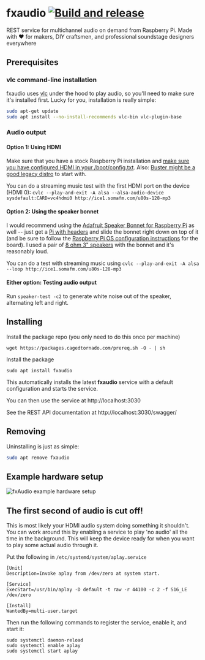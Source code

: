 # fxaudio [![Build and release](https://github.com/danesparza/fxaudio/actions/workflows/release.yaml/badge.svg)](https://github.com/danesparza/fxaudio/actions/workflows/release.yaml) 
REST service for multichannel audio on demand from Raspberry Pi.  Made with ❤️ for makers, DIY craftsmen, and professional soundstage designers everywhere

## Prerequisites

### vlc command-line installation
fxaudio uses [vlc](https://www.videolan.org/vlc/) under the hood to play audio, so you'll need to make sure it's installed first.  Lucky for you, installation is really simple:

```bash
sudo apt-get update
sudo apt install --no-install-recommends vlc-bin vlc-plugin-base
```

### Audio output
#### Option 1: Using HDMI
Make sure that you have a stock Raspberry Pi installation and [make sure you have configured HDMI in your /boot/config.txt](https://raspberrypi.stackexchange.com/questions/32717/how-to-enable-sound-on-hdmi).  Also: [Buster might be a good legacy distro](https://www.reddit.com/r/raspberry_pi/comments/qujijj/no_hdmi_audio_in_raspiconfig_raspberry_os_lite/) to start with.  

You can do a streaming music test with the first HDMI port on the device (HDMI 0): `cvlc --play-and-exit -A alsa --alsa-audio-device sysdefault:CARD=vc4hdmi0 http://ice1.somafm.com/u80s-128-mp3`

#### Option 2: Using the speaker bonnet
I would recommend using the [Adafruit Speaker Bonnet for Raspberry Pi](https://learn.adafruit.com/adafruit-speaker-bonnet-for-raspberry-pi/overview) as well -- just get a [Pi with headers](https://www.adafruit.com/product/3708) and slide the bonnet right down on top of it (and be sure to follow the [Raspberry Pi OS configuration instructions](https://learn.adafruit.com/adafruit-speaker-bonnet-for-raspberry-pi/raspberry-pi-usage) for the board).  I used a pair of [8 ohm 3" speakers](https://www.adafruit.com/product/1313) with the bonnet and it's reasonably loud. 

You can do a test with streaming music using `cvlc --play-and-exit -A alsa --loop http://ice1.somafm.com/u80s-128-mp3`

#### Either option: Testing audio output
Run `speaker-test -c2` to generate white noise out of the speaker, alternating left and right.

## Installing
Install the package repo (you only need to do this once per machine)
```
wget https://packages.cagedtornado.com/prereq.sh -O - | sh
```
Install the package
```
sudo apt install fxaudio
```
This automatically installs the latest **fxaudio** service with a default configuration and starts the service. 

You can then use the service at http://localhost:3030

See the REST API documentation at http://localhost:3030/swagger/

## Removing 
Uninstalling is just as simple:

```bash
sudo apt remove fxaudio
````

## Example hardware setup
![fxAudio example hardware setup](fxAudio_hardware_annotated.png)

## The first second of audio is cut off!
This is most likely your HDMI audio system doing something it shouldn't.  You can work around this by enabling a service to play 'no audio' all the time in the background.  This will keep the device ready for when you want to play some actual audio through it.  

Put the following in `/etc/systemd/system/aplay.service`

```
[Unit]
Description=Invoke aplay from /dev/zero at system start.

[Service]
ExecStart=/usr/bin/aplay -D default -t raw -r 44100 -c 2 -f S16_LE /dev/zero

[Install]
WantedBy=multi-user.target
```

Then run the following commands to register the service, enable it, and start it:

```
sudo systemctl daemon-reload
sudo systemctl enable aplay
sudo systemctl start aplay
```
